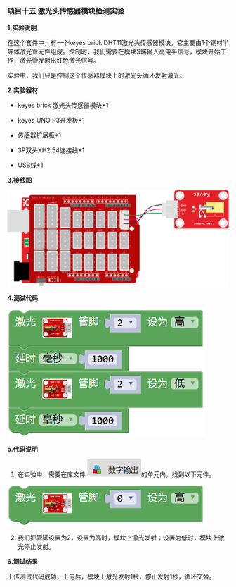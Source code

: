 ### 项目十五 激光头传感器模块检测实验

**1.实验说明**

在这个套件中，有一个keyes brick DHT11激光头传感器模块，它主要由1个铜材半导体激光管元件组成。控制时，我们需要在模块S端输入高电平信号，模块开始工作，激光管发射出红色激光信号。

实验中，我们只是控制这个传感器模块上的激光头循环发射激光。

**2.实验器材**

- keyes brick 激光头传感器模块\*1

- keyes UNO R3开发板\*1

- 传感器扩展板\*1

- 3P双头XH2.54连接线\*1

- USB线\*1


**3.接线图**

![](media/image-20251015144830805.png)

**4.测试代码**

![](media/image-20251015144902065.png)

**5.代码说明**

1. 在实验中，需要在库文件   ![](media/image-20251016142305777.png)的单元内，找到以下元件。

![](media/image-20251015145108522.png)

2. 我们把管脚设置为2，设置为高时，模块上激光发射；设置为低时，模块上激光停止发射。

**6.测试结果**

上传测试代码成功，上电后，模块上激光发射1秒，停止发射1秒，循环交替。
